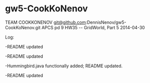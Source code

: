 ﻿gw5-CookKoNenov
===============
TEAM COOKKONENOV
git@github.com:DennisNenov/gw5-CookKoNenov.git
APCS pd 9
HW35 -- GridWorld, Part 5
2014-04-30

Log:

-README updated

-README updated

-Hummingbird.java functionally added; README updated.

-README updated

